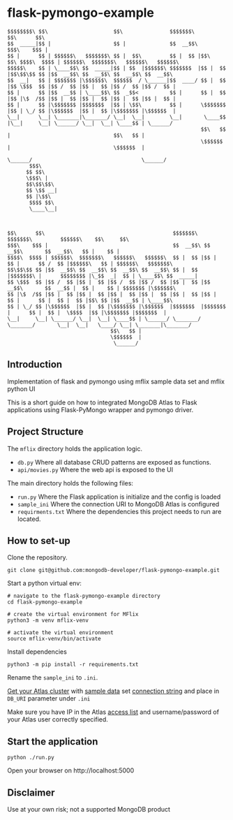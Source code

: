 # flask-pymongo-example

```
$$$$$$$$\ $$\                     $$\               $$$$$$$\            $$\      $$\                                               
$$  _____|$$ |                    $$ |              $$  __$$\           $$$\    $$$ |                                              
$$ |      $$ | $$$$$$\   $$$$$$$\ $$ |  $$\         $$ |  $$ |$$\   $$\ $$$$\  $$$$ | $$$$$$\  $$$$$$$\   $$$$$$\   $$$$$$\        
$$$$$\    $$ | \____$$\ $$  _____|$$ | $$  |$$$$$$\ $$$$$$$  |$$ |  $$ |$$\$$\$$ $$ |$$  __$$\ $$  __$$\ $$  __$$\ $$  __$$\       
$$  __|   $$ | $$$$$$$ |\$$$$$$\  $$$$$$  / \______|$$  ____/ $$ |  $$ |$$ \$$$  $$ |$$ /  $$ |$$ |  $$ |$$ /  $$ |$$ /  $$ |      
$$ |      $$ |$$  __$$ | \____$$\ $$  _$$<          $$ |      $$ |  $$ |$$ |\$  /$$ |$$ |  $$ |$$ |  $$ |$$ |  $$ |$$ |  $$ |      
$$ |      $$ |\$$$$$$$ |$$$$$$$  |$$ | \$$\         $$ |      \$$$$$$$ |$$ | \_/ $$ |\$$$$$$  |$$ |  $$ |\$$$$$$$ |\$$$$$$  |      
\__|      \__| \_______|\_______/ \__|  \__|        \__|       \____$$ |\__|     \__| \______/ \__|  \__| \____$$ | \______/       
                                                              $$\   $$ |                                 $$\   $$ |                
                                                              \$$$$$$  |                                 \$$$$$$  |                
                                                               \______/                                   \______/                 
       $$$\                                                                                                                        
      $$ $$\                                                                                                                       
      \$$$\ |                                                                                                                      
      $$\$$\$$\                                                                                                                    
      $$ \$$ __|                                                                                                                   
      $$ |\$$\                                                                                                                     
       $$$$ $$\                                                                                                                    
       \____\__|                                                                                                                   
                                                                                                                                   
                                                                                                                                   
                                                                                                                                   
$$\      $$\                                         $$$$$$$\  $$$$$$$\         $$$$$$\    $$\     $$\                             
$$$\    $$$ |                                        $$  __$$\ $$  __$$\       $$  __$$\   $$ |    $$ |                            
$$$$\  $$$$ | $$$$$$\  $$$$$$$\   $$$$$$\   $$$$$$\  $$ |  $$ |$$ |  $$ |      $$ /  $$ |$$$$$$\   $$ | $$$$$$\   $$$$$$$\         
$$\$$\$$ $$ |$$  __$$\ $$  __$$\ $$  __$$\ $$  __$$\ $$ |  $$ |$$$$$$$\ |      $$$$$$$$ |\_$$  _|  $$ | \____$$\ $$  _____|        
$$ \$$$  $$ |$$ /  $$ |$$ |  $$ |$$ /  $$ |$$ /  $$ |$$ |  $$ |$$  __$$\       $$  __$$ |  $$ |    $$ | $$$$$$$ |\$$$$$$\          
$$ |\$  /$$ |$$ |  $$ |$$ |  $$ |$$ |  $$ |$$ |  $$ |$$ |  $$ |$$ |  $$ |      $$ |  $$ |  $$ |$$\ $$ |$$  __$$ | \____$$\         
$$ | \_/ $$ |\$$$$$$  |$$ |  $$ |\$$$$$$$ |\$$$$$$  |$$$$$$$  |$$$$$$$  |      $$ |  $$ |  \$$$$  |$$ |\$$$$$$$ |$$$$$$$  |        
\__|     \__| \______/ \__|  \__| \____$$ | \______/ \_______/ \_______/       \__|  \__|   \____/ \__| \_______|\_______/         
                                 $$\   $$ |                                                                                        
                                 \$$$$$$  |                                                                                        
                                  \______/                                                                                         
```
## Introduction

Implementation of flask and pymongo using mflix sample data set and mflix python UI

This is a short guide on how to integrated MongoDB Atlas to Flask applications using Flask-PyMongo wrapper and pymongo driver.

## Project Structure

The `mflix` directory holds the application logic.

- `db.py` Where all database CRUD patterns are exposed as functions.
- `api/movies.py`  Where the web api is exposed to the UI

The main directory holds the following files:
- `run.py` Where the Flask application is initialize and the config is loaded
- `sample_ini` Where the connection URI to MongoDB Atlas is configured
- `requirments.txt` Where the dependencies this project needs to run are located.

## How to set-up

Clone the repository.
```
git clone git@github.com:mongodb-developer/flask-pymongo-example.git
```

Start a python virtual env:
```
# navigate to the flask-pymongo-example directory
cd flask-pymongo-example

# create the virtual environment for MFlix
python3 -m venv mflix-venv

# activate the virtual environment
source mflix-venv/bin/activate
```

Install dependencies
```
python3 -m pip install -r requirements.txt
```

Rename the `sample_ini` to `.ini`.

[Get your Atlas cluster](https://docs.atlas.mongodb.com/getting-started/) with [sample data](https://docs.atlas.mongodb.com/sample-data/) set [connection string](https://docs.atlas.mongodb.com/connect-to-cluster/) and place in `DB_URI` parameter under `.ini`

Make sure you have IP in the Atlas [access list](https://docs.atlas.mongodb.com/security/add-ip-address-to-list/) and username/password of your Atlas user correctly specified.

## Start the application

```
python ./run.py
```

Open your browser on http://localhost:5000

## Disclaimer 

Use at your own risk; not a supported MongoDB product
